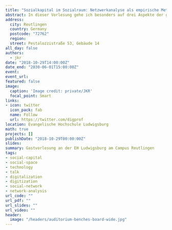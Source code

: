 ```yaml
---
title: "Sozialkapital im Sozialraum: Netzwerkanalyse als empirische Methode der Sozialen Arbeit"
abstract: In dieser Vorlesung gehe ich besonders auf drei Aspekte der grundsätzlichen Problematik des 'micro-macro-links' näher ein --- den Sozialraumansatz, das Konzept des Sozialkapitals und die Methode der Netzwerkanalyse --- da sie alleinstehend aber auch gerade in ihrer Verbindung die Notwendigkeit soziologischen Wissens als Grundvoraussetzung für gute sozialarbeiterisches Handeln und die Praxis deutlich macht und gleichzeitig die Möglichkeiten in den methodischen Erweiterungen der hier behandelten Ansätze für eine Soziale Arbeit aufzeigt, die den sozialen Veränderungen moderner Gesellschaften des 21. Jahrhundert methodisch gut gewappnet ist. Hierzu werden ich zunächst in kurzen Anrissen die Theorien des Sozialraum- und Sozialkapitalansatzes beleuchten, die durch die Globalisierung und Digitalisierung ausgelösten transformatorischen Umwälzungen unserer sozialen Realität thematisieren und im Anschluss näher auf die Methode der Netzwerkanalyse einzugehen und anhand kurzer praktischer Beispiele darstellen, wie diese Methode sowohl in Forschung als in der sozialarbeiterischen Praxis Anwendung finden kann.
address:
  city: Reutlingen
  country: Germany
  postcode: "72762"
  region:
  street: Pestalozzistraße 53, Gebäude 14
all_day: false
authors:
  - jkr
date: "2018-10-29T14:00:00Z"
date_end: "2030-06-01T15:00:00Z"
event:
event_url:
featured: false
image:
  caption: 'Image credit: private/JKR'
  focal_point: Smart
links:
- icon: twitter
  icon_pack: fab
  name: Follow
  url: https://twitter.com/digprof
location: Evangelische Hochschule Ludwigsburg
math: true
projects: []
publishDate: "2018-10-29T00:00:00Z"
slides:
summary: Gastvorlesung an der EH Ludwigsburg am Campus Reutlingen
tags:
- social-capital
- social-space
- technology
- talk
- digitalization
- digitization
- social-network
- network-analysis
url_code: ""
url_pdf: ""
url_slides: ""
url_video: ""
header:
  image: "/headers/auditorium-benches-board-wide.jpg"
---
```

